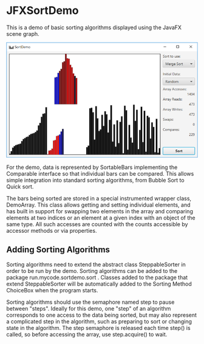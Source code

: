# JFXSortDemo

This is a demo of basic sorting algorithms displayed using the JavaFX scene
graph.

![Screenshot of merge sort](https://github.com/PerryHighCS/JFXSortDemo/blob/master/images/SortDemo.png?raw=true)

For the demo, data is represented by SortableBars implementing the Comparable 
interface so that individual bars can be compared. This allows simple 
integration into standard sorting algorithms, from Bubble Sort to Quick sort.

The bars being sorted are stored in a special instrumented wrapper class, 
DemoArray. This class allows getting and setting individual elements, and has 
built in support for swapping two elements in the array and comparing elements 
at two indices or an element at a given index with an object of the same type. 
All such accesses are counted with the counts accessible by accessor methods or 
via properties.

## Adding Sorting Algorithms
Sorting algorithms need to extend the abstract class SteppableSorter in order to 
be run by the demo. Sorting algorithms can be added to the package 
run.mycode.sortdemo.sort . Classes added to the package that extend 
SteppableSorter will be automatically added to the Sorting Method ChoiceBox when
the program starts.

Sorting algorithms should use the semaphore named step to pause between "steps".
Ideally for this demo, one "step" of an algorithm corresponds to one access to
the data being sorted, but may also represent a complicated step in the 
algorithm, such as preparing to sort or changing state in the algorithm. The
step semaphore is released each time step() is called, so before accessing the
array, use step.acquire() to wait.